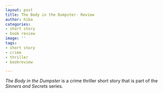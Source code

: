 ```yaml
---
layout: post
title: The Body in the Dumpster- Review
author: hiba
categories:
- short story
- book review
image: ''
tags:
- short story
- crime
- thriller
- bookreview

---
```

_The Body in the Dumpster_ is a crime thriller short story that is part of the _Sinners and Secrets_ series. 